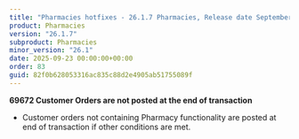```yaml
---
title: "Pharmacies hotfixes - 26.1.7 Pharmacies, Release date September 23, 2025 - Hotfixes"
product: Pharmacies
version: "26.1.7"
subproduct: Pharmacies
minor_version: "26.1"
date: 2025-09-23 00:00:00+00:00
order: 83
guid: 82f0b628053316ac835c88d2e4905ab51755089f
---
```


<strong>69672 Customer Orders are not posted at the end of transaction</strong>
<ul><li>Customer orders not containing Pharmacy functionality are posted at end of transaction if other conditions are met.</li></ul>
